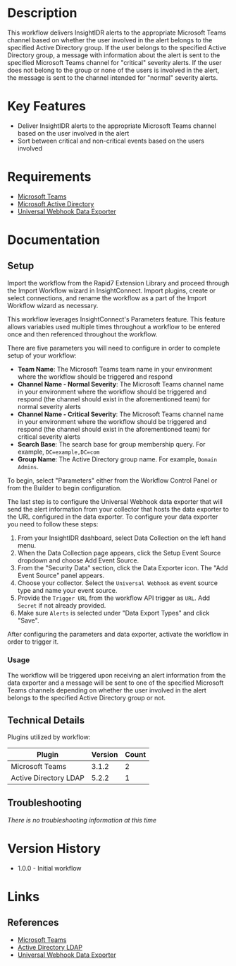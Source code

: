 # Description

This workflow delivers InsightIDR alerts to the appropriate Microsoft Teams channel based on whether the user involved in the alert belongs to the specified Active Directory group. If the user belongs to the specified Active Directory group, a message with information about the alert is sent to the specified Microsoft Teams channel for "critical" severity alerts. If the user does not belong to the group or none of the users is involved in the alert, the message is sent to the channel intended for "normal" severity alerts.

# Key Features

* Deliver InsightIDR alerts to the appropriate Microsoft Teams channel based on the user involved in the alert
* Sort between critical and non-critical events based on the users involved

# Requirements

* [Microsoft Teams](https://insightconnect.help.rapid7.com/docs/microsoft-teams)
* [Microsoft Active Directory](https://extensions.rapid7.com/extension/active_directory_ldap)
* [Universal Webhook Data Exporter](https://docs.rapid7.com/insightidr/webhook)

# Documentation

## Setup

Import the workflow from the Rapid7 Extension Library and proceed through the Import Workflow wizard in InsightConnect. Import plugins, create or select connections, and rename the workflow as a part of the Import Workflow wizard as necessary.

This workflow leverages InsightConnect's Parameters feature. This feature allows variables used multiple times throughout a workflow to be entered once and then referenced throughout the workflow.

There are five parameters you will need to configure in order to complete setup of your workflow:

* **Team Name**: The Microsoft Teams team name in your environment where the workflow should be triggered and respond
* **Channel Name - Normal Severity**: The Microsoft Teams channel name in your environment where the workflow should be triggered and respond (the channel should exist in the aforementioned team) for normal severity alerts
* **Channel Name - Critical Severity**: The Microsoft Teams channel name in your environment where the workflow should be triggered and respond (the channel should exist in the aforementioned team) for critical severity alerts
* **Search Base**: The search base for group membership query. For example, `DC=example,DC=com`
* **Group Name**: The Active Directory group name. For example, `Domain Admins`.

To begin, select "Parameters" either from the Workflow Control Panel or from the Builder to begin configuration.

The last step is to configure the Universal Webhook data exporter that will send the alert information from your collector that hosts the data exporter to the URL configured in the data exporter. To configure your data exporter you need to follow these steps:

1. From your InsightIDR dashboard, select Data Collection on the left hand menu. 
2. When the Data Collection page appears, click the Setup Event Source dropdown and choose Add Event Source.
3. From the "Security Data" section, click the Data Exporter icon. The "Add Event Source" panel appears.
4. Choose your collector. Select the `Universal Webhook` as event source type and name your event source.
5. Provide the `Trigger URL` from the workflow API trigger as `URL`. Add `Secret` if not already provided.
6. Make sure `Alerts` is selected under "Data Export Types" and click "Save". 

After configuring the parameters and data exporter, activate the workflow in order to trigger it.

### Usage

The workflow will be triggered upon receiving an alert information from the data exporter and a message will be sent to one of the specified Microsoft Teams channels depending on whether the user involved in the alert belongs to the specified Active Directory group or not.

## Technical Details

Plugins utilized by workflow:

|Plugin|Version|Count|
|----|----|--------|
|Microsoft Teams|3.1.2|2|
|Active Directory LDAP|5.2.2|1|

## Troubleshooting

_There is no troubleshooting information at this time_

# Version History

* 1.0.0 - Initial workflow

# Links

## References

* [Microsoft Teams](https://teams.microsoft.com)
* [Active Directory LDAP](https://extensions.rapid7.com/extension/active_directory_ldap)
* [Universal Webhook Data Exporter](https://docs.rapid7.com/insightidr/webhook)
